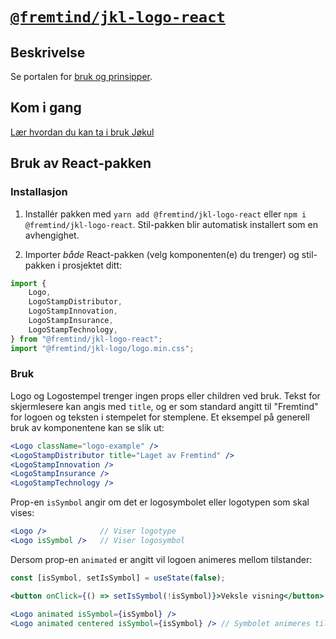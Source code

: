 # [`@fremtind/jkl-logo-react`](https://fremtind.github.io/jokul/komponenter/logo)

## Beskrivelse

Se portalen for [bruk og prinsipper](https://fremtind.github.io/jokul/komponenter/logo).

## Kom i gang

[Lær hvordan du kan ta i bruk Jøkul](https://fremtind.github.io/jokul/developer/getting-started/)

## Bruk av React-pakken

### Installasjon

1. Installér pakken med `yarn add @fremtind/jkl-logo-react` eller `npm i @fremtind/jkl-logo-react`. Stil-pakken blir automatisk installert som en avhengighet.

2. Importer _både_ React-pakken (velg komponenten(e) du trenger) og stil-pakken i prosjektet ditt:

```js
import {
    Logo,
    LogoStampDistributor,
    LogoStampInnovation,
    LogoStampInsurance,
    LogoStampTechnology,
} from "@fremtind/jkl-logo-react";
import "@fremtind/jkl-logo/logo.min.css";
```

### Bruk

Logo og Logostempel trenger ingen props eller children ved bruk. Tekst for skjermlesere kan angis med `title`, og er som standard angitt til "Fremtind" for logoen og teksten i stempelet for stemplene. Et eksempel på generell bruk av komponentene kan se slik ut:

```jsx
<Logo className="logo-example" />
<LogoStampDistributor title="Laget av Fremtind" />
<LogoStampInnovation />
<LogoStampInsurance />
<LogoStampTechnology />
```

Prop-en `isSymbol` angir om det er logosymbolet eller logotypen som skal vises:

```jsx
<Logo />            // Viser logotype
<Logo isSymbol />   // Viser logosymbol
```

Dersom prop-en `animated` er angitt vil logoen animeres mellom tilstander:

```jsx
const [isSymbol, setIsSymbol] = useState(false);

<button onClick={() => setIsSymbol(!isSymbol)}>Veksle visning</button>

<Logo animated isSymbol={isSymbol} />
<Logo animated centered isSymbol={isSymbol} /> // Symbolet animeres til midten
```
